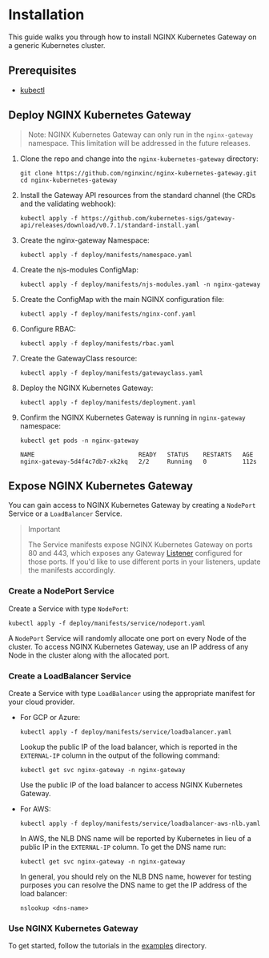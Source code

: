 # Installation

This guide walks you through how to install NGINX Kubernetes Gateway on a generic Kubernetes cluster.

## Prerequisites

- [kubectl](https://kubernetes.io/docs/tasks/tools/)

## Deploy NGINX Kubernetes Gateway

> Note: NGINX Kubernetes Gateway can only run in the `nginx-gateway` namespace.
> This limitation will be addressed in the future releases.

1. Clone the repo and change into the `nginx-kubernetes-gateway` directory:

   ```shell
   git clone https://github.com/nginxinc/nginx-kubernetes-gateway.git
   cd nginx-kubernetes-gateway
   ```

1. Install the Gateway API resources from the standard channel (the CRDs and the validating webhook):

   ```shell
   kubectl apply -f https://github.com/kubernetes-sigs/gateway-api/releases/download/v0.7.1/standard-install.yaml
   ```

1. Create the nginx-gateway Namespace:

    ```shell
    kubectl apply -f deploy/manifests/namespace.yaml
    ```

1. Create the njs-modules ConfigMap:

    ```
    kubectl apply -f deploy/manifests/njs-modules.yaml -n nginx-gateway
    ```

1. Create the ConfigMap with the main NGINX configuration file:

    ```shell
    kubectl apply -f deploy/manifests/nginx-conf.yaml
    ```

1. Configure RBAC:

    ```shell
    kubectl apply -f deploy/manifests/rbac.yaml
    ```

1. Create the GatewayClass resource:

    ```shell
    kubectl apply -f deploy/manifests/gatewayclass.yaml
    ```

1. Deploy the NGINX Kubernetes Gateway:

   ```shell
   kubectl apply -f deploy/manifests/deployment.yaml
   ```

1. Confirm the NGINX Kubernetes Gateway is running in `nginx-gateway` namespace:

   ```shell
   kubectl get pods -n nginx-gateway
   ```

   ```text
   NAME                             READY   STATUS    RESTARTS   AGE
   nginx-gateway-5d4f4c7db7-xk2kq   2/2     Running   0          112s
   ```

## Expose NGINX Kubernetes Gateway

You can gain access to NGINX Kubernetes Gateway by creating a `NodePort` Service or a `LoadBalancer` Service.

> Important
>
> The Service manifests expose NGINX Kubernetes Gateway on ports 80 and 443, which exposes any
> Gateway [Listener](https://gateway-api.sigs.k8s.io/references/spec/#gateway.networking.k8s.io/v1beta1.Listener)
> configured for those ports. If you'd like to use different ports in your listeners,
> update the manifests accordingly.

### Create a NodePort Service

Create a Service with type `NodePort`:

```shell
kubectl apply -f deploy/manifests/service/nodeport.yaml
```

A `NodePort` Service will randomly allocate one port on every Node of the cluster. To access NGINX Kubernetes Gateway,
use an IP address of any Node in the cluster along with the allocated port.

### Create a LoadBalancer Service

Create a Service with type `LoadBalancer` using the appropriate manifest for your cloud provider.

- For GCP or Azure:

   ```shell
   kubectl apply -f deploy/manifests/service/loadbalancer.yaml
   ```

  Lookup the public IP of the load balancer, which is reported in the `EXTERNAL-IP` column in the output of the
  following command:

   ```shell
   kubectl get svc nginx-gateway -n nginx-gateway
   ```

  Use the public IP of the load balancer to access NGINX Kubernetes Gateway.

- For AWS:

   ```shell
   kubectl apply -f deploy/manifests/service/loadbalancer-aws-nlb.yaml
   ```

  In AWS, the NLB DNS name will be reported by Kubernetes in lieu of a public IP in the `EXTERNAL-IP` column. To get the
  DNS name run:

   ```shell
   kubectl get svc nginx-gateway -n nginx-gateway
   ```

  In general, you should rely on the NLB DNS name, however for testing purposes you can resolve the DNS name to get the
  IP address of the load balancer:

   ```shell
   nslookup <dns-name>
   ```

### Use NGINX Kubernetes Gateway

To get started, follow the tutorials in the [examples](../examples) directory.
